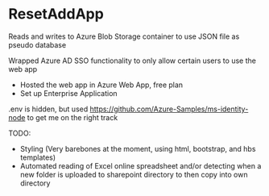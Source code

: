 # ResetAddApp
Reads and writes to Azure Blob Storage container to use JSON file as pseudo database

Wrapped Azure AD SSO functionality to only allow certain users to use the web app
- Hosted the web app in Azure Web App, free plan
- Set up Enterprise Application

.env is hidden, but used https://github.com/Azure-Samples/ms-identity-node to get me on the right track

TODO:
- Styling (Very barebones at the moment, using html, bootstrap, and hbs templates)
- Automated reading of Excel online spreadsheet and/or detecting when a new folder is uploaded to sharepoint directory to then copy into own directory
